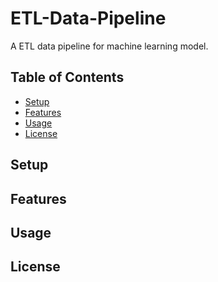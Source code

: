# ETL-Data-Pipeline
A ETL data pipeline for machine learning model.

## Table of Contents

- [Setup](#setup)
- [Features](#features)
- [Usage](#usage)
- [License](#license)

## Setup
## Features
## Usage
## License
